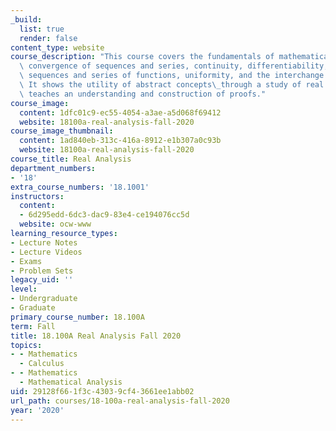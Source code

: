 ```yaml
---
_build:
  list: true
  render: false
content_type: website
course_description: "This course covers the fundamentals of mathematical analysis:\
  \ convergence of sequences and series, continuity, differentiability, Riemann integral,\
  \ sequences and series of functions, uniformity, and the interchange of limit operations.\
  \ It shows the utility of abstract concepts\_through a study of real numbers, and\
  \ teaches an understanding and construction of proofs."
course_image:
  content: 1dfc01c9-ec55-4054-a3ae-a5d068f69412
  website: 18100a-real-analysis-fall-2020
course_image_thumbnail:
  content: 1ad840eb-313c-416a-8912-e1b307a0c93b
  website: 18100a-real-analysis-fall-2020
course_title: Real Analysis
department_numbers:
- '18'
extra_course_numbers: '18.1001'
instructors:
  content:
  - 6d295edd-6dc3-dac9-83e4-ce194076cc5d
  website: ocw-www
learning_resource_types:
- Lecture Notes
- Lecture Videos
- Exams
- Problem Sets
legacy_uid: ''
level:
- Undergraduate
- Graduate
primary_course_number: 18.100A
term: Fall
title: 18.100A Real Analysis Fall 2020
topics:
- - Mathematics
  - Calculus
- - Mathematics
  - Mathematical Analysis
uid: 29128f66-1f3c-4303-9cf4-3661ee1abb02
url_path: courses/18-100a-real-analysis-fall-2020
year: '2020'
---
```

